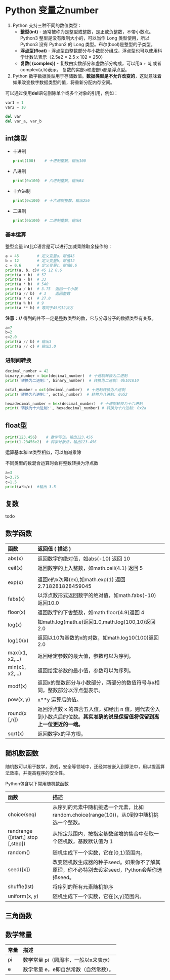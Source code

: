 # Python 变量之number

1. Python 支持三种不同的数值类型：
   - **整型(int)** - 通常被称为是整型或整数，是正或负整数，不带小数点。Python3 整型是没有限制大小的，可以当作 Long 类型使用，所以 Python3 没有 Python2 的 Long 类型。布尔(bool)是整型的子类型。
   - **浮点型(float)** - 浮点型由整数部分与小数部分组成，浮点型也可以使用科学计数法表示（2.5e2 = 2.5 x 102 = 250）
   - **复数( (complex))** - 复数由实数部分和虚数部分构成，可以用a + bj,或者complex(a,b)表示， 复数的实部a和虚部b都是浮点型。
2. Python 数字数据类型用于存储数值。**数据类型是不允许改变的**，这就意味着如果改变数字数据类型的值，将重新分配内存空间。

可以通过使用**del**语句删除单个或多个对象的引用，例如：

```python
var1 = 1
var2 = 10

del var
del var_a, var_b
```

## int类型

- 十进制

  ```python
  print(100)    # 十进制整数，输出100
  ```

- 八进制

  ```python
  print(0o100)  # 八进制整数，输出64
  ```

- 十六进制

  ```python
  print(0x100)  # 十六进制整数，输出256
  ```

- 二进制

  ```python
  print(0b100)  # 二进制整数，输出4
  ```



### 基本运算

整型变量 int比C语言是可以进行加减乘除取余操作的：

```python
a = 45        # 定义变量a，赋值45
b = 12        # 定义变量b，赋值12
c = 0.6		  # 定义变量c，赋值0.6
print(a, b, c)# 45 12 0.6
print(a + b)  # 57
print(a - b)  # 33
print(a * b)  # 540
print(a / b)  # 3.75  返回一个小数
print(a // b)  # 3    返回整数
print(a * c)  # 27.0
print(a % b)  # 9
print(a ** b) # 等同于45的12次方

```

**注意**：**//** 得到的并不一定是整数类型的数，它与分母分子的数据类型有关系。

```python
a=7
b=2
c=2.0
print(a // b) # 输出3
print(a // c) # 输出3.0
```



### 进制间转换

```python
decimal_number = 42
binary_number = bin(decimal_number)  # 十进制转换为二进制
print('转换为二进制:', binary_number)  # 转换为二进制: 0b101010

octal_number = oct(decimal_number)  # 十进制转换为八进制
print('转换为八进制:', octal_number)  # 转换为八进制: 0o52

hexadecimal_number = hex(decimal_number)  # 十进制转换为十六进制
print('转换为十六进制:', hexadecimal_number) # 转换为十六进制: 0x2a
```

## float型

```python
print(123.456)    # 数学写法，输出123.456
print(1.23456e2)  # 科学计数法，输出123.456
```

运算基本和int类型相似，可以加减乘除

不同类型的数混合运算时会将整数转换为浮点数

```python
a=3
b=3.75
c=1.5
print(a*b/c)  #输出 3.5

```

## 复数

todo

## 数学函数

| 函数            | 返回值 ( 描述 )                                              |
| :-------------- | :----------------------------------------------------------- |
| abs(x)          | 返回数字的绝对值，如abs(-10) 返回 10                         |
| ceil(x)         | 返回数字的上入整数，如math.ceil(4.1) 返回 5                  |
|                 |                                                              |
| exp(x)          | 返回e的x次幂(ex),如math.exp(1) 返回2.718281828459045         |
| fabs(x)         | 以浮点数形式返回数字的绝对值，如math.fabs(-10) 返回10.0      |
| floor(x)        | 返回数字的下舍整数，如math.floor(4.9)返回 4                  |
| log(x)          | 如math.log(math.e)返回1.0,math.log(100,10)返回2.0            |
| log10(x)        | 返回以10为基数的x的对数，如math.log10(100)返回 2.0           |
| max(x1, x2,...) | 返回给定参数的最大值，参数可以为序列。                       |
| min(x1, x2,...) | 返回给定参数的最小值，参数可以为序列。                       |
| modf(x)         | 返回x的整数部分与小数部分，两部分的数值符号与x相同，整数部分以浮点型表示。 |
| pow(x, y)       | x**y 运算后的值。                                            |
| round(x [,n\])  | 返回浮点数 x 的四舍五入值，如给出 n 值，则代表舍入到小数点后的位数。**其实准确的说是保留值将保留到离上一位更近的一端。** |
| sqrt(x)         | 返回数字x的平方根。                                          |

## 随机数函数

随机数可以用于数学，游戏，安全等领域中，还经常被嵌入到算法中，用以提高算法效率，并提高程序的安全性。

Python包含以下常用随机数函数

| 函数                               | 描述                                                         |
| :--------------------------------- | :----------------------------------------------------------- |
| choice(seq)                        | 从序列的元素中随机挑选一个元素，比如random.choice(range(10))，从0到9中随机挑选一个整数。 |
| randrange ([start,\] stop [,step]) | 从指定范围内，按指定基数递增的集合中获取一个随机数，基数默认值为 1 |
| random()                           | 随机生成下一个实数，它在[0,1)范围内。                        |
| seed([x\])                         | 改变随机数生成器的种子seed。如果你不了解其原理，你不必特别去设定seed，Python会帮你选择seed。 |
| shuffle(lst)                       | 将序列的所有元素随机排序                                     |
| uniform(x, y)                      | 随机生成下一个实数，它在[x,y]范围内。                        |

## 三角函数

## 数学常量

| 常量 | 描述                                  |
| :--- | :------------------------------------ |
| pi   | 数学常量 pi（圆周率，一般以π来表示）  |
| e    | 数学常量 e，e即自然常数（自然常数）。 |
